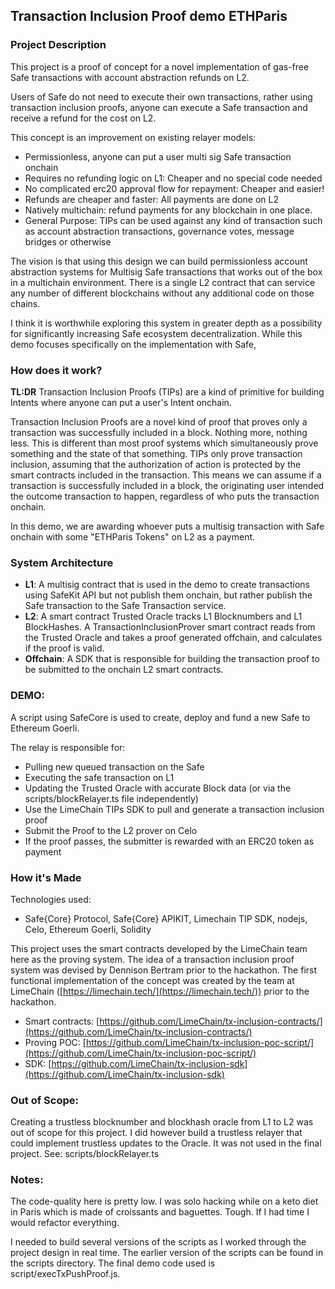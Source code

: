 ## Transaction Inclusion Proof demo ETHParis

### Project Description
This project is a proof of concept for a novel implementation of gas-free Safe transactions with account abstraction refunds on L2.

Users of Safe do not need to execute their own transactions, rather using transaction inclusion proofs, anyone can execute a Safe transaction and receive a refund for the cost on L2.

This concept is an improvement on existing relayer models:

- Permissionless, anyone can put a user multi sig Safe transaction onchain
- Requires no refunding logic on L1: Cheaper and no special code needed
- No complicated erc20 approval flow for repayment: Cheaper and easier!
- Refunds are cheaper and faster: All payments are done on L2
- Natively multichain: refund payments for any blockchain in one place.
- General Purpose: TIPs can be used against any kind of transaction such as account abstraction transactions, governance votes, message bridges or otherwise

The vision is that using this design we can build permissionless account abstraction systems for Multisig Safe transactions that works out of the box in a multichain environment. There is a single L2 contract that can service any number of different blockchains without any additional code on those chains.

I think it is worthwhile exploring this system in greater depth as a possibility for significantly increasing Safe ecosystem decentralization. While this demo focuses specifically on the implementation with Safe,

### How does it work?

**TL:DR** Transaction Inclusion Proofs (TIPs) are a kind of primitive for building Intents where anyone can put a user's Intent onchain.

Transaction Inclusion Proofs are a novel kind of proof that proves only a transaction was successfully included in a block. Nothing more, nothing less. This is different than most proof systems which simultaneously prove something and the state of that something. TIPs only prove transaction inclusion, assuming that the authorization of action is protected by the smart contracts included in the transaction. This means we can assume if a transaction is successfully included in a block, the originating user intended the outcome transaction to happen, regardless of who puts the transaction onchain.

In this demo, we are awarding whoever puts a multisig transaction with Safe onchain with some "ETHParis Tokens" on L2 as a payment.

### System Architecture

- **L1**: A multisig contract that is used in the demo to create transactions using SafeKit API but not publish them onchain, but rather publish the Safe transaction to the Safe Transaction service.
- **L2**: A smart contract Trusted Oracle tracks L1 Blocknumbers and L1 BlockHashes. A TransactionInclusionProver smart contract reads from the Trusted Oracle and takes a proof generated offchain, and calculates if the proof is valid.
- **Offchain**: A SDK that is responsible for building the transaction proof to be submitted to the onchain L2 smart contracts.

### DEMO:

A script using SafeCore is used to create, deploy and fund a new Safe to Ethereum Goerli.

The relay is responsible for:

- Pulling new queued transaction on the Safe
- Executing the safe transaction on L1
- Updating the Trusted Oracle with accurate Block data (or via the scripts/blockRelayer.ts file independently)
- Use the LimeChain TIPs SDK to pull and generate a transaction inclusion proof
- Submit the Proof to the L2 prover on Celo
- If the proof passes, the submitter is rewarded with an ERC20 token as payment

### How it's Made
Technologies used:

- Safe{Core} Protocol, Safe{Core} APIKIT, Limechain TIP SDK, nodejs, Celo, Ethereum Goerli, Solidity

This project uses the smart contracts developed by the LimeChain team here as the proving system. The idea of a transaction inclusion proof system was devised by Dennison Bertram prior to the hackathon. The first functional implementation of the concept was created by the team at LimeChain ([https://limechain.tech/](https://limechain.tech/)) prior to the hackathon.

- Smart contracts: [https://github.com/LimeChain/tx-inclusion-contracts/](https://github.com/LimeChain/tx-inclusion-contracts/)
- Proving POC: [https://github.com/LimeChain/tx-inclusion-poc-script/](https://github.com/LimeChain/tx-inclusion-poc-script/)
- SDK: [https://github.com/LimeChain/tx-inclusion-sdk](https://github.com/LimeChain/tx-inclusion-sdk)

### Out of Scope:

Creating a trustless blocknumber and blockhash oracle from L1 to L2 was out of scope for this project. I did however build a trustless relayer that could implement trustless updates to the Oracle. It was not used in the final project. See: scripts/blockRelayer.ts

### Notes:

The code-quality here is pretty low. I was solo hacking while on a keto diet in Paris which is made of croissants and baguettes. Tough.  If I had time I would refactor everything. 

I needed to build several versions of the scripts as I worked through the project design in real time. The earlier version of the scripts can be found in the scripts directory. The final demo code used is script/execTxPushProof.js.

